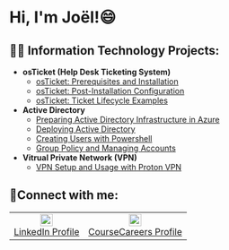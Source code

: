 <h1>Hi, I'm Joël!😄</h1>

<h2>👨‍💻 Information Technology Projects:</h2>

- <b>osTicket (Help Desk Ticketing System)</b>
  - [osTicket: Prerequisites and Installation](https://github.com/joejeangilles14/osticket-prereqs)
  - [osTicket: Post-Installation Configuration](https://github.com/joejeangilles14/post-install-config)
  - [osTicket: Ticket Lifecycle Examples](https://github.com/joejeangilles14/ticket-lifecycle)
- <b>Active Directory</b>
  - [Preparing Active Directory Infrastructure in Azure](https://github.com/joejeangilles14/ad-infrastructure)
  - [Deploying Active Directory](https://github.com/joejeangilles14/deploy-ad)
  - [Creating Users with Powershell](https://github.com/joejeangilles14/powershell)
  - [Group Policy and Managing Accounts](https://github.com/joejeangilles14/grouppolicy-manageaccounts)
- <b>Vitrual Private Network (VPN)</b>
  - [VPN Setup and Usage with Proton VPN](https://github.com/joejeangilles14/setup-vpn)
<h2>🤳Connect with me:</h2>


<table align="center">
  <tr>
    <td align="center" style="border: none;">
      <a href="https://www.linkedin.com/in/joeljeangilles/" target="_blank">
        <img alt="LinkedIn | Joel" width="22px" src="https://cdn.jsdelivr.net/npm/simple-icons@v3/icons/linkedin.svg" />
        <br>LinkedIn Profile
      </a>
    </td>
    <td align="center" style="border: none;">
      <a href="https://profile.coursecareers.com/it/" target="_blank">
        <img alt="CourseCareers | Joel" width="22px" src="https://i.imgur.com/qfefsPG.png" />
        <br>CourseCareers Profile
      </a>
    </td>
  </tr>
</table>
